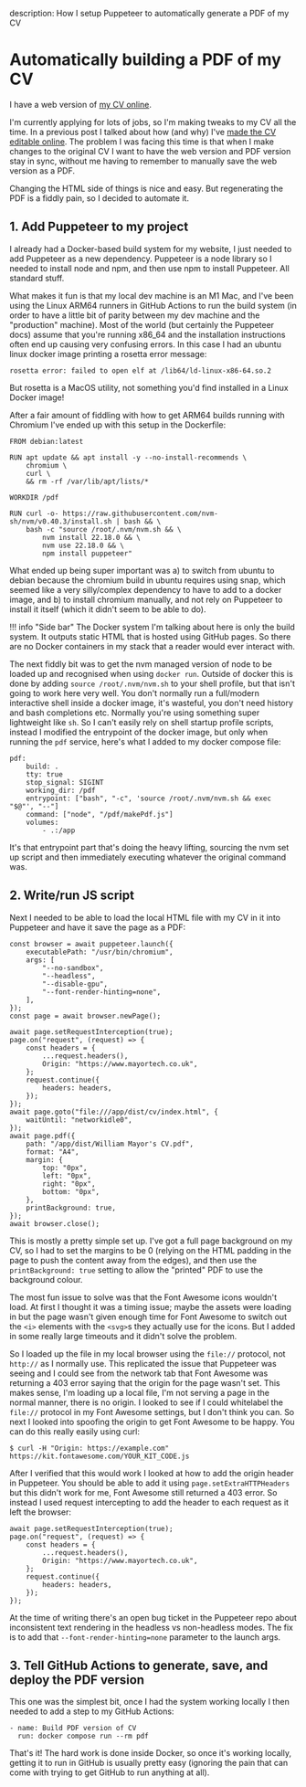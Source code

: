 description: How I setup Puppeteer to automatically generate a PDF of my CV

# Automatically building a PDF of my CV

I have a web version of [my CV online](/cv/).

I'm currently applying for lots of jobs, so I'm making tweaks to my CV all the time. In a previous post I
talked about how (and why) I've [made the CV editable online](/posts/2025-08-09-editable-cv/).
The problem I was facing this time is that when I make changes to the original CV I want
to have the web version and PDF version stay in sync, without me having to remember to
manually save the web version as a PDF.

Changing the HTML side of things is nice and easy. But regenerating the PDF is a fiddly pain, so I decided to automate it.

## 1. Add Puppeteer to my project

I already had a Docker-based build system for my website, I just needed to add Puppeteer
as a new dependency. Puppeteer is a node library so I needed to install node and npm, and
then use npm to install Puppeteer. All standard stuff.

What makes it fun is that my local dev machine is an M1 Mac, and I've been using the
Linux ARM64 runners in GitHub Actions to run the build system (in order to have a little
bit of parity between my dev machine and the "production" machine). Most of the world
(but certainly the Puppeteer docs) assume that you're running x86_64 and the installation
instructions often end up causing very confusing errors. In this case I had an ubuntu
linux docker image printing a rosetta error message:

```
rosetta error: failed to open elf at /lib64/ld-linux-x86-64.so.2
```

But rosetta is a MacOS utility, not something you'd find installed in a Linux Docker image!

After a fair amount of fiddling with how to get ARM64 builds running with Chromium I've
ended up with this setup in the Dockerfile:

```
FROM debian:latest

RUN apt update && apt install -y --no-install-recommends \
    chromium \
    curl \
    && rm -rf /var/lib/apt/lists/*

WORKDIR /pdf

RUN curl -o- https://raw.githubusercontent.com/nvm-sh/nvm/v0.40.3/install.sh | bash && \
    bash -c "source /root/.nvm/nvm.sh && \
        nvm install 22.18.0 && \
        nvm use 22.18.0 && \
        npm install puppeteer"
```

What ended up being super important was a) to switch from ubuntu to debian because the
chromium build in ubuntu requires using snap, which seemed like a very silly/complex dependency to have to add to a docker image, and b) to install
chromium manually, and not rely on Puppeteer to install it itself (which it didn't seem
to be able to do).

!!! info "Side bar"
    The Docker system I'm talking about here is only the build system. It outputs static
    HTML that is hosted using GitHub pages. So there are no Docker containers in my stack
    that a reader would ever interact with.

The next fiddly bit was to get the nvm managed version of node to be loaded up and
recognised when using `docker run`. Outside of docker this is done by adding
`source /root/.nvm/nvm.sh` to your shell profile, but that isn't going to work here very
well. You don't normally run a full/modern interactive shell inside a docker image, it's
wasteful, you don't need history and bash completions etc. Normally you're using something
super lightweight like `sh`. So I can't easily rely on shell startup profile scripts,
instead I modified the entrypoint of the docker image, but only when running the `pdf`
service, here's what I added to my docker compose file:

```
pdf:
    build: .
    tty: true
    stop_signal: SIGINT
    working_dir: /pdf
    entrypoint: ["bash", "-c", 'source /root/.nvm/nvm.sh && exec "$@"', "--"]
    command: ["node", "/pdf/makePdf.js"]
    volumes:
        - .:/app
```

It's that entrypoint part that's doing the heavy lifting, sourcing the nvm set up script
and then immediately executing whatever the original command was.

## 2. Write/run JS script

Next I needed to be able to load the local HTML file with my CV in it into Puppeteer and
have it save the page as a PDF:

```
const browser = await puppeteer.launch({
    executablePath: "/usr/bin/chromium",
    args: [
        "--no-sandbox",
        "--headless",
        "--disable-gpu",
        "--font-render-hinting=none",
    ],
});
const page = await browser.newPage();

await page.setRequestInterception(true);
page.on("request", (request) => {
    const headers = {
        ...request.headers(),
        Origin: "https://www.mayortech.co.uk",
    };
    request.continue({
        headers: headers,
    });
});
await page.goto("file:///app/dist/cv/index.html", {
    waitUntil: "networkidle0",
});
await page.pdf({
    path: "/app/dist/William Mayor's CV.pdf",
    format: "A4",
    margin: {
        top: "0px",
        left: "0px",
        right: "0px",
        bottom: "0px",
    },
    printBackground: true,
});
await browser.close();
```

This is mostly a pretty simple set up. I've got a full page background on my CV, so I
had to set the margins to be 0 (relying on the HTML padding in the page to push the
content away from the edges), and then use the `printBackground: true` setting to allow
the "printed" PDF to use the background colour.

The most fun issue to solve was that the Font Awesome icons wouldn't load. At first I
thought it was a timing issue; maybe the assets were loading in but the page wasn't
given enough time for Font Awesome to switch out the `<i>` elements with the `<svg>`s
they actually use for the icons. But I added in some really large timeouts and it didn't
solve the problem.

So I loaded up the file in my local browser using the `file://` protocol, not
`http://` as I normally use. This replicated the issue that Puppeteer was seeing and I
could see from the network tab that Font Awesome was returning a 403 error saying that
the origin for the page wasn't set. This makes sense, I'm loading up a local file, I'm
not serving a page in the normal manner, there is no origin. I looked to see if I could
whitelabel the `file://` protocol in my Font Awesome settings, but I don't think you can.
So next I looked into spoofing the origin to get Font Awesome to be happy. You can do
this really easily using curl:

```
$ curl -H "Origin: https://example.com" https://kit.fontawesome.com/YOUR_KIT_CODE.js
```

After I verified that this would work I looked at how to add the origin header in
Puppeteer. You should be able to add it using `page.setExtraHTTPHeaders` but this didn't
work for me, Font Awesome still returned a 403 error. So instead I used request
intercepting to add the header to each request as it left the browser:

```
await page.setRequestInterception(true);
page.on("request", (request) => {
    const headers = {
        ...request.headers(),
        Origin: "https://www.mayortech.co.uk",
    };
    request.continue({
        headers: headers,
    });
});
```

At the time of writing there's an open bug ticket in the Puppeteer repo about
inconsistent text rendering in the headless vs non-headless modes. The fix is to add
that `--font-render-hinting=none` parameter to the launch args.

## 3. Tell GitHub Actions to generate, save, and deploy the PDF version

This one was the simplest bit, once I had the system working locally I then needed to add
a step to my GitHub Actions:

```
- name: Build PDF version of CV
  run: docker compose run --rm pdf
```

That's it! The hard work is done inside Docker, so once it's working locally, getting it
to run in GitHub is usually pretty easy (ignoring the pain that can come with trying to
get GitHub to run anything at all).
